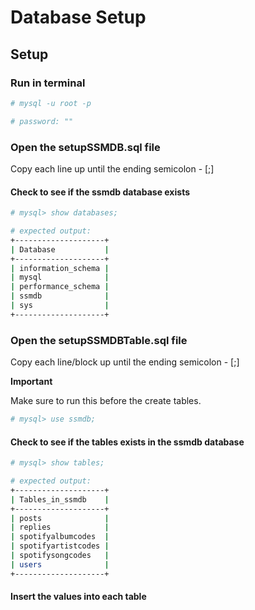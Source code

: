 # Database Setup

## Setup

### Run in terminal

```bash
# mysql -u root -p

# password: ""
```

### Open the setupSSMDB.sql file

Copy each line up until the ending semicolon - [;]

#### Check to see if the ssmdb database exists

```bash
# mysql> show databases;

# expected output:
+--------------------+
| Database           |
+--------------------+
| information_schema |
| mysql              |
| performance_schema |
| ssmdb              |
| sys                |
+--------------------+
```

### Open the setupSSMDBTable.sql file

Copy each line/block up until the ending semicolon - [;]

**Important**

Make sure to run this before the create tables.
```bash
# mysql> use ssmdb;
```

#### Check to see if the tables exists in the ssmdb database

```bash
# mysql> show tables;

# expected output:
+--------------------+
| Tables_in_ssmdb    |
+--------------------+
| posts              |
| replies            |
| spotifyalbumcodes  |
| spotifyartistcodes |
| spotifysongcodes   |
| users              |
+--------------------+
```

#### Insert the values into each table
